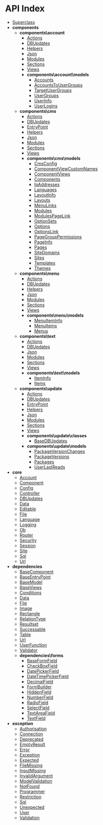# API Index

* [Superclass](Superclass)
* **components**
    * **components\account**
        * [Actions](components-account-Actions)
        * [DBUpdates](components-account-DBUpdates)
        * [Helpers](components-account-Helpers)
        * [Json](components-account-Json)
        * [Modules](components-account-Modules)
        * [Sections](components-account-Sections)
        * [Views](components-account-Views)
        * **components\account\models**
            * [Accounts](components-account-models-Accounts)
            * [AccountsToUserGroups](components-account-models-AccountsToUserGroups)
            * [TargetUserGroups](components-account-models-TargetUserGroups)
            * [UserGroups](components-account-models-UserGroups)
            * [UserInfo](components-account-models-UserInfo)
            * [UserLogins](components-account-models-UserLogins)
    * **components\cms**
        * [Actions](components-cms-Actions)
        * [DBUpdates](components-cms-DBUpdates)
        * [EntryPoint](components-cms-EntryPoint)
        * [Helpers](components-cms-Helpers)
        * [Json](components-cms-Json)
        * [Modules](components-cms-Modules)
        * [Sections](components-cms-Sections)
        * [Views](components-cms-Views)
        * **components\cms\models**
            * [CmsConfig](components-cms-models-CmsConfig)
            * [ComponentViewCustomNames](components-cms-models-ComponentViewCustomNames)
            * [ComponentViews](components-cms-models-ComponentViews)
            * [Components](components-cms-models-Components)
            * [IpAddresses](components-cms-models-IpAddresses)
            * [Languages](components-cms-models-Languages)
            * [LayoutInfo](components-cms-models-LayoutInfo)
            * [Layouts](components-cms-models-Layouts)
            * [MenuLinks](components-cms-models-MenuLinks)
            * [Modules](components-cms-models-Modules)
            * [ModulesPageLink](components-cms-models-ModulesPageLink)
            * [OptionSets](components-cms-models-OptionSets)
            * [Options](components-cms-models-Options)
            * [OptionsLink](components-cms-models-OptionsLink)
            * [PageGroupPermissions](components-cms-models-PageGroupPermissions)
            * [PageInfo](components-cms-models-PageInfo)
            * [Pages](components-cms-models-Pages)
            * [SiteDomains](components-cms-models-SiteDomains)
            * [Sites](components-cms-models-Sites)
            * [Templates](components-cms-models-Templates)
            * [Themes](components-cms-models-Themes)
    * **components\menu**
        * [Actions](components-menu-Actions)
        * [DBUpdates](components-menu-DBUpdates)
        * [Helpers](components-menu-Helpers)
        * [Json](components-menu-Json)
        * [Modules](components-menu-Modules)
        * [Sections](components-menu-Sections)
        * [Views](components-menu-Views)
        * **components\menu\models**
            * [MenuItemInfo](components-menu-models-MenuItemInfo)
            * [MenuItems](components-menu-models-MenuItems)
            * [Menus](components-menu-models-Menus)
    * **components\text**
        * [Actions](components-text-Actions)
        * [DBUpdates](components-text-DBUpdates)
        * [Json](components-text-Json)
        * [Modules](components-text-Modules)
        * [Sections](components-text-Sections)
        * [Views](components-text-Views)
        * **components\text\models**
            * [ItemInfo](components-text-models-ItemInfo)
            * [Items](components-text-models-Items)
    * **components\update**
        * [Actions](components-update-Actions)
        * [DBUpdates](components-update-DBUpdates)
        * [EntryPoint](components-update-EntryPoint)
        * [Helpers](components-update-Helpers)
        * [Json](components-update-Json)
        * [Modules](components-update-Modules)
        * [Sections](components-update-Sections)
        * [Views](components-update-Views)
        * **components\update\classes**
            * [BaseDBUpdates](components-update-classes-BaseDBUpdates)
        * **components\update\models**
            * [PackageVersionChanges](components-update-models-PackageVersionChanges)
            * [PackageVersions](components-update-models-PackageVersions)
            * [Packages](components-update-models-Packages)
            * [UserLastReads](components-update-models-UserLastReads)
* **core**
    * [Account](core-Account)
    * [Component](core-Component)
    * [Config](core-Config)
    * [Controller](core-Controller)
    * [DBUpdates](core-DBUpdates)
    * [Data](core-Data)
    * [Editable](core-Editable)
    * [File](core-File)
    * [Language](core-Language)
    * [Logging](core-Logging)
    * [Ob](core-Ob)
    * [Router](core-Router)
    * [Security](core-Security)
    * [Session](core-Session)
    * [Site](core-Site)
    * [Sql](core-Sql)
    * [Url](core-Url)
* **dependencies**
    * [BaseComponent](dependencies-BaseComponent)
    * [BaseEntryPoint](dependencies-BaseEntryPoint)
    * [BaseModel](dependencies-BaseModel)
    * [BaseViews](dependencies-BaseViews)
    * [Conditions](dependencies-Conditions)
    * [Data](dependencies-Data)
    * [File](dependencies-File)
    * [Image](dependencies-Image)
    * [Rectangle](dependencies-Rectangle)
    * [RelationType](dependencies-RelationType)
    * [Resultset](dependencies-Resultset)
    * [Successable](dependencies-Successable)
    * [Table](dependencies-Table)
    * [Url](dependencies-Url)
    * [UserFunction](dependencies-UserFunction)
    * [Validator](dependencies-Validator)
    * **dependencies\forms**
        * [BaseFormField](dependencies-forms-BaseFormField)
        * [CheckBoxField](dependencies-forms-CheckBoxField)
        * [DatePickerField](dependencies-forms-DatePickerField)
        * [DateTimePickerField](dependencies-forms-DateTimePickerField)
        * [DecimalField](dependencies-forms-DecimalField)
        * [FormBuilder](dependencies-forms-FormBuilder)
        * [HiddenField](dependencies-forms-HiddenField)
        * [NumberField](dependencies-forms-NumberField)
        * [RadioField](dependencies-forms-RadioField)
        * [SelectField](dependencies-forms-SelectField)
        * [TextAreaField](dependencies-forms-TextAreaField)
        * [TextField](dependencies-forms-TextField)
* **exception**
    * [Authorisation](exception-Authorisation)
    * [Connection](exception-Connection)
    * [Deprecated](exception-Deprecated)
    * [EmptyResult](exception-EmptyResult)
    * [Error](exception-Error)
    * [Exception](exception-Exception)
    * [Expected](exception-Expected)
    * [FileMissing](exception-FileMissing)
    * [InputMissing](exception-InputMissing)
    * [InvalidArgument](exception-InvalidArgument)
    * [ModelValidation](exception-ModelValidation)
    * [NotFound](exception-NotFound)
    * [Programmer](exception-Programmer)
    * [Restriction](exception-Restriction)
    * [Sql](exception-Sql)
    * [Unexpected](exception-Unexpected)
    * [User](exception-User)
    * [Validation](exception-Validation)

